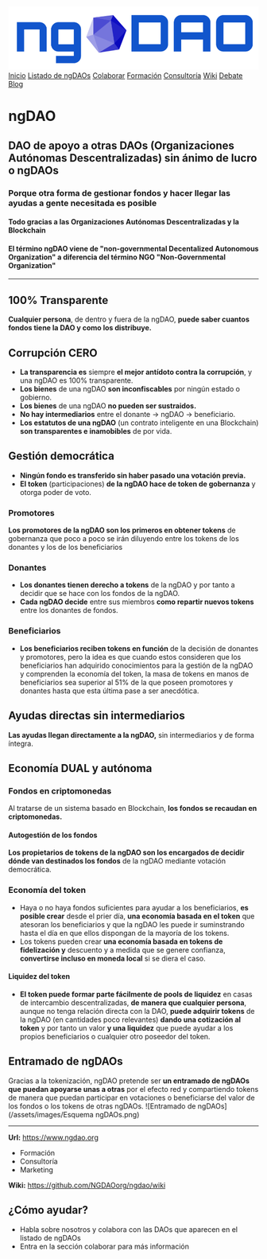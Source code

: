 <img src="/assets/images/ngDAOlogo9.png" class="logo" alt="ngDAO logo">
<link rel="stylesheet" href="/assets/css/styles.css">
<div class="scrollmenu">
  <a href="/">Inicio</a>
  <a href="/ngdaos.html">Listado de ngDAOs</a>
  <a href="/colabora.html">Colaborar</a>
  <a href="https://daos.academy">Formación</a>
  <a href="/consultoria.html">Consultoría</a>
  <a href="https://github.com/NGDAOorg/ngdao/wiki">Wiki</a>
  <a href="https://github.com/NGDAOorg/ngdao/discussions">Debate</a>
  <a href="/blog.html">Blog</a>
</div>

# ngDAO

## DAO de apoyo a otras DAOs (Organizaciones Autónomas Descentralizadas) sin ánimo de lucro o ngDAOs

### Porque otra forma de gestionar fondos y hacer llegar las ayudas a gente necesitada es posible
#### Todo gracias a las Organizaciones Autónomas Descentralizadas y la Blockchain
#### El término ngDAO viene de "non-governmental Decentalized Autonomous Organization" a diferencia del término NGO "Non-Governmental Organization"

-------------------

## 100% Transparente

**Cualquier persona**, de dentro y fuera de la ngDAO, **puede saber cuantos fondos tiene la DAO y como los distribuye.**

## Corrupción CERO

* **La transparencia es** siempre **el mejor antídoto contra la corrupción**, y una ngDAO es 100% transparente.
* **Los bienes** de una ngDAO **son inconfiscables** por ningún estado o gobierno.
* **Los bienes** de una ngDAO **no pueden ser sustraidos.**
* **No hay intermediarios** entre el donante -> ngDAO -> beneficiario.
* **Los estatutos de una ngDAO** (un contrato inteligente en una Blockchain) **son transparentes e inamobibles** de por vida.

## Gestión democrática

* **Ningún fondo es transferido sin haber pasado una votación previa.**
* **El token** (participaciones) **de la ngDAO hace de token de gobernanza** y otorga poder de voto.

### Promotores

**Los promotores de la ngDAO son los primeros en obtener tokens** de gobernanza que poco a poco se irán diluyendo entre los tokens de los donantes y los de los beneficiarios

### Donantes

* **Los donantes tienen derecho a tokens** de la ngDAO y por tanto a decidir que se hace con los fondos de la ngDAO.
* **Cada ngDAO decide** entre sus miembros **como repartir nuevos tokens** entre los donantes de fondos.

### Beneficiarios

* **Los beneficiarios reciben tokens en función** de la decisión de donantes y promotores, pero la idea es que cuando estos consideren que los beneficiarios han adquirido conocimientos para la gestión de la ngDAO y comprenden la economía del token, la masa de tokens en manos de beneficiarios sea superior al 51% de la que poseen promotores y donantes hasta que esta última pase a ser anecdótica.

## Ayudas directas sin intermediarios

**Las ayudas llegan directamente a la ngDAO,** sin intermediarios y de forma íntegra.

## Economía DUAL y autónoma

### Fondos en criptomonedas
  
  Al tratarse de un sistema basado en Blockchain, **los fondos se recaudan en criptomonedas.**
  
#### Autogestión de los fondos
  
  **Los propietarios de tokens de la ngDAO son los encargados de decidir dónde van destinados los fondos** de la ngDAO mediante votación democrática.
  
### Economía del token
  
  * Haya o no haya fondos suficientes para ayudar a los beneficiarios, **es posible crear** desde el prier día, **una economía basada en el token** que atesoran los beneficiarios y que la ngDAO les puede ir suminstrando hasta el día en que ellos dispongan de la mayoría de los tokens.
  * Los tokens pueden crear **una economía basada en tokens de fidelización y** descuento y a medida que se genere confianza, **convertirse incluso en moneda local** si se diera el caso.
  
#### Liquidez del token
  
  * **El token puede formar parte fácilmente de pools de liquidez** en casas de intercambio descentralizadas, **de manera que cualquier persona**, aunque no tenga relación directa con la DAO, **puede adquirir tokens** de la ngDAO (en cantidades poco relevantes) **dando una cotización al token** y por tanto un valor **y una liquidez** que puede ayudar a los propios beneficiarios o cualquier otro poseedor del token.
  
## Entramado de ngDAOs

  Gracias a la tokenización, ngDAO pretende ser **un entramado de ngDAOs que puedan apoyarse unas a otras** por el efecto red y compartiendo tokens de manera que puedan participar en votaciones o beneficiarse del valor de los fondos o los tokens de otras ngDAOs.
  ![Entramado de ngDAOs](/assets/images/Esquema ngDAOs.png)

--------------------

**Url:** <https://www.ngdao.org>

* Formación
* Consultoría
* Marketing

**Wiki:** <https://github.com/NGDAOorg/ngdao/wiki>

## ¿Cómo ayudar?

* Habla sobre nosotros y colabora con las DAOs que aparecen en el listado de ngDAOs
* Entra en la sección colaborar para más información

